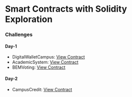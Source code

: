 # Smart Contracts with Solidity Exploration

### Challenges

#### Day-1

- DigitalWalletCampus: [View Contract](https://testnet.monadexplorer.com/address/0x7D705c0501788ce379d9F1e23EaCec0e7351a9Cd)
- AcademicSystem: [View Contract](https://testnet.monadexplorer.com/address/0x3d52aA4B9F7F79c4ee32A071d9AA14B3D17cBc5D)
- BEMVoting: [View Contract](https://testnet.monadexplorer.com/address/0xEF09143a0b01e7B325Ea68Ff0D93e545Cd38355E)

#### Day-2

- CampusCredit: [View Contract](https://testnet.monadexplorer.com/address/0xbf250A40EDF58d3DfF9bD3e8F6868Ceae59250d5)